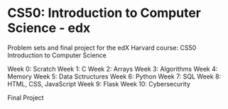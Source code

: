 # CS50: Introduction to Computer Science - edx

Problem sets and final project for the edX Harvard course: CS50 Introduction to Computer Science

Week 0: Scratch
Week 1: C
Week 2: Arrays
Week 3: Algorithms
Week 4: Memory
Week 5: Data Sctructures
Week 6: Python
Week 7: SQL
Week 8: HTML, CSS, JavaScript
Week 9: Flask
Week 10: Cybersecurity

Final Project

